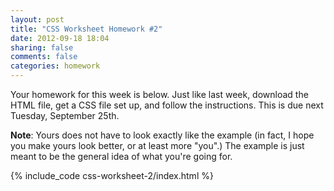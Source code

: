 ```yaml
---
layout: post
title: "CSS Worksheet Homework #2"
date: 2012-09-18 18:04
sharing: false
comments: false
categories: homework
---
```


Your homework for this week is below. Just like last week, download the HTML file, get a CSS file set up, and follow the instructions. This is due next Tuesday, September 25th.

**Note**: Yours does not have to look exactly like the example (in fact, I hope you make yours look better, or at least more "you".) The example is just meant to be the general idea of what you're going for.

<!-- more -->

{% include_code css-worksheet-2/index.html %}

